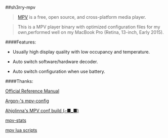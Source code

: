 ##sh3rry-mpv

> [MPV](https://mpv.io/) is a free, open source, and cross-platform media player.

>This is a MPV player binary with optimized configuration files for my own,performed well on my MacBook Pro (Retina, 13-inch, Early 2015).

####Features:

* Usually high display quality with low occupancy and temperature.

* Auto switch software/hardware decoder.

* Auto switch configuration when use battery.

####Thanks:
 
[Official Reference Manual](https://mpv.io/manual/master/)

[Argon-'s mpv-config](https://github.com/Argon-/mpv-config)

[Ahjolinna's MPV conf build (⌐■_■)](https://github.com/ahjolinna/mpv-conf)

[mpv-stats](https://github.com/Argon-/mpv-stats)

[mpv lua scripts](https://github.com/mpv-player/mpv/tree/master/TOOLS/lua)
